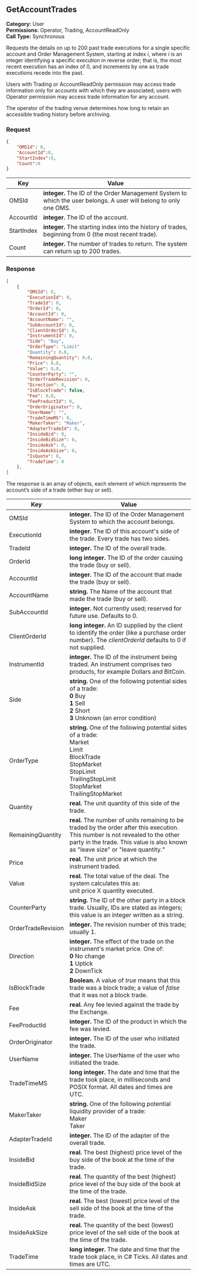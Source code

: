 ## GetAccountTrades

**Category:** User<br />**Permissions:** Operator, Trading, AccountReadOnly<br />**Call Type:** Synchronous

Requests the details on up to 200 past trade executions for a single specific account and Order Management System, starting at index *i*, where *i* is an integer identifying a specific execution in reverse order; that is, the most recent execution has an index of 0, and increments by one as trade executions recede into the past.

Users with Trading or AccountReadOnly permission may access trade information only for accounts with which they are associated; users with Operator permission may access trade information for any account.

The operator of the trading venue determines how long to retain an accessible trading history before archiving.

### Request

```json
{
    "OMSId": 0,
    "AccountId":0,
    "StartIndex":0,
    "Count":0
}
```

| Key        | Value                                                        |
| ---------- | ------------------------------------------------------------ |
| OMSId      | **integer.** The ID of the Order Management System to which the user belongs. A user will belong to only one OMS. |
| AccountId  | **integer.** The ID of the account.                          |
| StartIndex | **integer.** The starting index into the history of trades, beginning from 0 (the most recent trade). |
| Count      | **integer.** The number of trades to return. The system can return up to 200 trades. |

### Response

```json
[
    {
        "OMSId": 0,
        "ExecutionId": 0,
        "TradeId": 0,
        "OrderId": 0,
        "AccountId": 0,
        "AccountName": "",
        "SubAccountId": 0,
        "ClientOrderId": 0,
        "InstrumentId": 0,
        "Side": "Buy",
        "OrderType": "Limit"
        "Quantity": 0.0,
        "RemainingQuantity": 0.0,
        "Price": 0.0,
        "Value": 0.0,
        "CounterParty": "",
        "OrderTradeRevision": 0,
        "Direction": 0,
        "IsBlockTrade": false,
        "Fee": 0.0,
        "FeeProductId": 0,
        "OrderOriginator": 0,
        "UserName": "",
        "TradeTimeMS": 0,
        "MakerTaker": "Maker",
        "AdapterTradeId": 0,
        "InsideBid": 0,
        "InsideBidSize": 0,
        "InsideAsk": 0,
        "InsideAskSize": 0,
        "IsQuote": 0,
        "TradeTime": 0
    },
]
```


The response is an array of objects, each element of which represents the account’s side of a trade (either buy or sell).

| Key               | Value                                                        |
| ----------------- | ------------------------------------------------------------ |
| OMSId             | **integer.** The ID of the Order Management System to which the account belongs. |
| ExecutionId       | **integer.** The ID of this account's side of the trade. Every trade has two sides. |
| TradeId           | **integer.** The ID of the overall trade.                    |
| OrderId           | **long integer.** The ID of the order causing the trade (buy or sell). |
| AccountId         | **integer.** The ID of the account that made the trade (buy or sell). |
| AccountName         | **string.** The Name of the account that made the trade (buy or sell). |
| SubAccountId      | **integer.** Not currently used; reserved for future use. Defaults to 0. |
| ClientOrderId     | **long integer.** An ID supplied by the client to identify the order (like a purchase order number). The *clientOrderId* defaults to 0 if not supplied. |
| InstrumentId      | **integer.** The ID of the instrument being traded. An instrument comprises two products, for example Dollars and BitCoin. |
| Side              | **string.** One of the following potential sides of a trade: <br />**0** Buy<br />**1** Sell<br />**2** Short<br />**3** Unknown (an error condition) |
| OrderType              | **string.** One of the following potential sides of a trade: <br />Market<br />Limit<br />BlockTrade<br />StopMarket<br />StopLimit<br />TrailingStopLimit<br />StopMarket<br />TrailingStopMarket|
| Quantity          | **real.** The unit quantity of this side of the trade.       |
| RemainingQuantity | **real.** The number of units remaining to be traded by the order after this execution. This number is not revealed to the other party in the trade. This value is also known as "leave size" or "leave quantity." |
| Price             | **real.** The unit price at which the instrument traded.     |
| Value             | **real.** The total value of the deal. The system calculates this as:<br />unit price X quantity executed. |
| CounterParty      | **string.** The ID of the other party in a block trade. Usually, IDs are stated as integers; this value is an integer written as a string.  |
| OrderTradeRevision  | **integer.** The revision number of this trade; usually 1.      |
| Direction         | **integer.** The effect of the trade on the instrument's market price. One of:<br />**0** No change<br />**1** Uptick<br />**2** DownTick    |
| IsBlockTrade      | **Boolean.** A value of *true* means that this trade was a block trade; a value of *false* that it was not a block trade.   |
| Fee               | **real.** Any fee levied against the trade by the Exchange.         |
| FeeProductId      | **integer.** The ID of the product in which the fee was levied.   |
| OrderOriginator   | **integer.** The ID of the user who initiated the trade.   |
| UserName          | **integer.** The UserName of the user who initiated the trade.   |
| TradeTimeMS       | **long integer.** The date and time that the trade took place, in milliseconds and POSIX format. All dates and times are UTC.    |
| MakerTaker              | **string.** One of the following potential liquidity provider of a trade: <br />Maker<br />Taker<br />|
| AdapterTradeId           | **integer.** The ID of the adapter of the overall trade.                    |
| InsideBid               | **real.** The best (highest) price level of the buy side of the book at the time of the trade.         |
| InsideBidSize               | **real.** The quantity of the best (highest) price level of the buy side of the book at the time of the trade.         |
| InsideAsk               | **real.** The best (lowest) price level of the sell side of the book at the time of the trade.         |
| InsideAskSize               | **real.** The quantity of the best (lowest) price level of the sell side of the book at the time of the trade.         |
| TradeTime       | **long integer.** The date and time that the trade took place, in C# Ticks. All dates and times are UTC.    |

